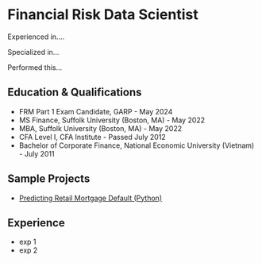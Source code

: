 # Financial Risk Data Scientist

Experienced in....

Specialized in...

Performed this...

## Education & Qualifications
- FRM Part 1 Exam Candidate, GARP	- May 2024
- MS Finance, Suffolk University (Boston, MA) - May 2022
- MBA, Suffolk University (Boston, MA) - May 2022
- CFA Level I, CFA Institute - Passed July 2012
- Bachelor of Corporate Finance, National Economic University (Vietnam) - July 2011


## Sample Projects
- [Predicting Retail Mortgage Default (Python)](https://github.com/Hoale2908/retail_mortgage/blob/a4f35e5efdadcb9ecf4a7e41cda5a45583035766/Retail%20Mortgage%20Portfolio%20Model.ipynb)


## Experience
- exp 1
- exp 2